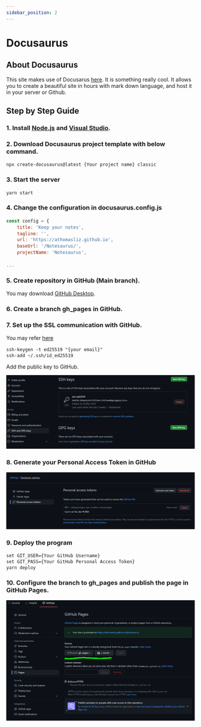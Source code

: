 ```yaml
---
sidebar_position: 2
---
```


# Docusaurus

## About Docusaurus
This site makes use of Docusarus [here](https://docusaurus.io/). It is something really cool. It allows you to create a beautiful site in hours with mark down language, and host it in your server or Github. 

## Step by Step Guide

### 1. Install [Node.js](https://nodejs.org/en/download/) and [Visual Studio](https://visualstudio.microsoft.com/).

### 2. Download Docusaurus project template with below command.
    
```
npx create-docusaurus@latest {Your project name} classic
```

### 3. Start the server

```
yarn start
```

### 4. Change the configuration in docusaurus.config.js

```jsx title="docusaurus.config.js"    
const config = {
    title: 'Keep your notes',
    tagline: '',
    url: 'https://athomasliz.github.io',
    baseUrl: '/Notesaurus/',
    projectName: 'Notesaurus', 

...
```

### 5. Create repository in GitHub (Main branch). 

You may download [GitHub Desktop](https://desktop.github.com/).

### 6. Create a branch gh_pages in GitHub. 

### 7. Set up the SSL communication with GitHub. 

You may refer [here](https://docs.github.com/en/authentication/connecting-to-github-with-ssh/generating-a-new-ssh-key-and-adding-it-to-the-ssh-agent)

```
ssh-keygen -t ed25519 "{your email}"
ssh-add ~/.ssh/id_ed25519
```

Add the public key to GitHub.
   
![GitHub Add public key](/img/github/github-setup-public-key.PNG)

### 8. Generate your Personal Access Token in GitHub

![GitHub Personal Access Token](/img/github/github-personal-access-token.PNG)

### 9. Deploy the program

```
set GIT_USER={Your GitHub Username}
set GIT_PASS={Your GitHub Personal Access Token}
yarn deploy
```

### 10. Configure the branch to gh_pages and publish the page in GitHub Pages.

![GitHub Pages Configuration](/img/github/github-pages-configuration.PNG)

